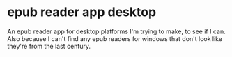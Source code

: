 # epub reader app desktop
 An epub reader app for desktop platforms I'm trying to make, to see if I can. Also because I can't find any epub readers for windows that don't look like they're from the last century.

